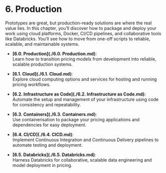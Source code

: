 # 6. Production

Prototypes are great, but production-ready solutions are where the real value lies. In this chapter, you’ll discover how to package and deploy your work using cloud platforms, Docker, CI/CD pipelines, and collaborative tools like Databricks. You’ll see how to move from one-off scripts to reliable, scalable, and maintainable systems.

- **[6.0. Production](./6.0. Production.md)**:  
  Learn how to transition pricing models from development into reliable, scalable production systems.

- **[6.1. Cloud](./6.1. Cloud.md)**:  
  Explore cloud computing options and services for hosting and running pricing workflows.

- **[6.2. Infrastructure as Code](./6.2. Infrastructure as Code.md)**:  
  Automate the setup and management of your infrastructure using code for consistency and repeatability.

- **[6.3. Containers](./6.3. Containers.md)**:  
  Use containerisation to package your pricing applications and dependencies for easy deployment.

- **[6.4. CI/CD](./6.4. CICD.md)**:  
  Implement Continuous Integration and Continuous Delivery pipelines to automate testing and deployment.

- **[6.5. Databricks](./6.5. Databricks.md)**:  
  Harness Databricks for collaborative, scalable data engineering and model deployment in pricing.
